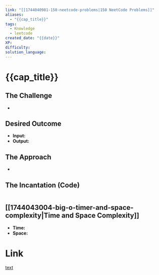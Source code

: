 ```yaml
---
link: "[[1744040981-150-neetcode-problems|150 NeetCode Problems]]"
aliases:
  - "{{cap_title}}"
tags:
  - Knowledge
  - leetcode
created_date: "{{date}}"
XP:
difficulty:
solution_language:
---
```

# {{cap_title}}
## The Challenge
- 
## Desired Outcome
- **Input:** 
- **Output:**
## The Approach
- 
## The Incantation (Code)
```

```
## [[1744043004-big-o-timer-and-space-complexity|Time and Space Complexity]]
- **Time:**
- **Space:**
# Link
[text]()
